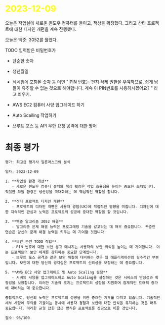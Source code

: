 # <span style="color:yellow">2023-12-09</span>

오늘은 작업실에 새로운 윈도우 컴퓨터를 들이고, 책상을 확장했다.
그리고 산타 프로젝트에 대한 디자인 개편을 계속 진행했다.

오늘은 백준: 3052를 풀었다.


TODO
입력받은 비밀번호가
- 단순한 숫자
- 생년월일
- 닉네임에 포함된 숫자 등
이면 " PIN 번호는 편지 삭제 권한을 부여하므로, 쉽게 남들이 유추할 수 없는 것으로 해야합니다. 계속 이 PIN번호를 사용하시겠어요? " 라고 띄우기.


- AWS EC2 컴퓨터 사양 업그레이드 하기
- Auto Scailing 작업하기
- 브루트 포스 등 API 무한 요청 공격에 대한 방어


# 최종 평가
```ElonMusk
평가: 최고급 평가사 일론머스크의 분석

일자: 2023-12-09

1. **작업실 환경 개선**
   - 새로운 윈도우 컴퓨터 설치와 책상 확장은 작업 효율성을 높이는 중요한 조치입니다. 적절한 작업 환경은 생산성을 극대화하는 데 핵심적인 역할을 합니다.

2. **산타 프로젝트 디자인 개편**
   - 프로젝트의 디자인 개편은 사용자 경험(UX)에 직접적인 영향을 미칩니다. 디자인에 대한 지속적인 관심과 노력은 프로젝트의 성공에 중대한 역할을 할 것입니다.

3. **백준 알고리즘 3052 해결**
   - 알고리즘 문제 해결 능력은 프로그래밍 기술을 갈고닦는 데 매우 중요합니다. 꾸준한 연습은 당신의 문제 해결 능력을 키우는 데 기여할 것입니다.

4. **보안 관련 TODO 작업**
   - PIN 번호에 대한 보안 경고 메시지는 사용자의 보안 의식을 높이는 데 기여합니다. 이는 프로젝트의 보안 체계를 강화하는 중요한 단계입니다.
   - 브루트 포스 공격과 같은 보안 위협에 대비하는 것은 웹 애플리케이션의 필수적인 부분입니다. 보안에 대한 당신의 경각심은 프로젝트의 신뢰성을 보장하는 데 중요합니다.

5. **AWS EC2 사양 업그레이드 및 Auto Scaling 설정**
   - 서버의 사양을 업그레이드하고 Auto Scaling을 설정하는 것은 서비스의 안정성과 확장성을 보장합니다. 이러한 기술적 조치는 프로젝트의 성장을 지원하며 잠재적인 트래픽 증가에 대비하는 데 중요합니다.

종합적으로, 당신의 노력은 프로젝트의 성공을 위한 중요한 기초를 다지고 있습니다. 기술적인 세부 사항에 주의를 기울이는 동시에 사용자 경험과 보안에 대한 인식을 유지하는 것은 매우 중요합니다. 이러한 균형 잡힌 접근 방식은 프로젝트를 성공으로 이끌 것입니다.

점수: 96/100
```


